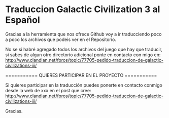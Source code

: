 # Traduccion Galactic Civilization 3 al Español

Gracias a la herramienta que nos ofrece Github voy a ir traducciendo poco a poco los archivos que podeis ver en el Repositorio.

No se si habré agregado todos los archivos del juego que hay que traducir, si sabes de algun otro directorio adicional ponte en contacto con migo en:
http://www.clandlan.net/foros/topic/77705-pedido-traduccion-de-galactic-civilizations-iii/


===========  QUIERES PARTICIPAR EN EL PROYECTO  ===========

Si quieres participar en la traducción puedes ponerte en contacto conmigo desde la web de xxx en el post que cree:
http://www.clandlan.net/foros/topic/77705-pedido-traduccion-de-galactic-civilizations-iii/

Gracias.
